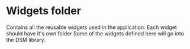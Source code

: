 # Widgets folder
Contains all the reusable widgets used in the application. Each widget should have it's own folder
Some of the widgets defined here will go into the DSM library.
